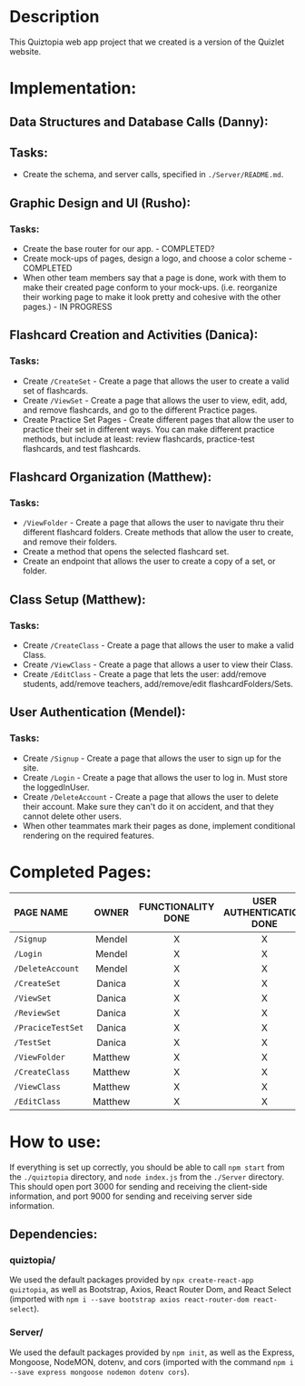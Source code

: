# Description

This Quiztopia web app project that we created is a version of the Quizlet website.

# Implementation:

## Data Structures and Database Calls (Danny):

## Tasks:
- Create the schema, and server calls, specified in `./Server/README.md`.

## Graphic Design and UI (Rusho):

### Tasks:
- Create the base router for our app. - COMPLETED?
- Create mock-ups of pages, design a logo, and choose a color scheme - COMPLETED
- When other team members say that a page is done, work with them to make their created page conform to your mock-ups. (i.e. reorganize their working page to make it look pretty and cohesive with the other pages.) - IN PROGRESS

## Flashcard Creation and Activities (Danica):

### Tasks:
- Create `/CreateSet` - Create a page that allows the user to create a valid set of flashcards.
- Create `/ViewSet` - Create a page that allows the user to view, edit, add, and remove flashcards, and go to the different Practice pages.
- Create Practice Set Pages - Create different pages that allow the user to practice their set in different ways. You can make different practice methods, but include at least: review flashcards, practice-test flashcards, and test flashcards.

## Flashcard Organization (Matthew):

### Tasks:
- `/ViewFolder` - Create a page that allows the user to navigate thru their different flashcard folders. Create methods that allow the user to create, and remove their folders. 
- Create a method that opens the selected flashcard set.
- Create an endpoint that allows the user to create a copy of a set, or folder.

## Class Setup (Matthew):

### Tasks:
- Create `/CreateClass` - Create a page that allows the user to make a valid Class. 
- Create `/ViewClass` - Create a page that allows a user to view their Class. 
- Create `/EditClass` - Create a page that lets the user: add/remove students, add/remove teachers, add/remove/edit flashcardFolders/Sets. 

## User Authentication (Mendel):

### Tasks:
- Create `/Signup` - Create a page that allows the user to sign up for the site.
- Create `/Login` - Create a page that allows the user to log in. Must store the loggedInUser.
- Create `/DeleteAccount` - Create a page that allows the user to delete their account. Make sure they can't do it on accident, and that they cannot delete other users.
- When other teammates mark their pages as done, implement conditional rendering on the required features.


# Completed Pages:

PAGE NAME | OWNER | FUNCTIONALITY DONE | USER AUTHENTICATION DONE | GRAPHIC DESIGN DONE |
:--- | :---: | :---: |:---: |:---: |
`/Signup` | Mendel | X | X | X |
`/Login` | Mendel | X | X | X |
`/DeleteAccount` | Mendel | X | X | X |
`/CreateSet` | Danica | X | X | X |
`/ViewSet` | Danica | X | X | X |
`/ReviewSet` | Danica | X | X | X |
`/PraciceTestSet` | Danica | X | X | X |
`/TestSet` | Danica | X | X | X |
`/ViewFolder` | Matthew | X | X | X |
`/CreateClass` | Matthew | X | X | X |
`/ViewClass` | Matthew | X | X | X |
`/EditClass` | Matthew | X | X | X |

# How to use:

If everything is set up correctly, you should be able to call `npm start` from the `./quiztopia` directory, and `node index.js` from the `./Server` directory. This should open port 3000 for sending and receiving the client-side information, and port 9000 for sending and receiving server side information.

## Dependencies:

### quiztopia/

We used the default packages provided by `npx create-react-app quiztopia`, as well as Bootstrap, Axios, React Router Dom, and React Select (imported with `npm i --save bootstrap axios react-router-dom react-select`).

### Server/

We used the default packages provided by `npm init`, as well as the Express, Mongoose, NodeMON, dotenv, and cors (imported with the command `npm i --save express mongoose nodemon dotenv cors`).


